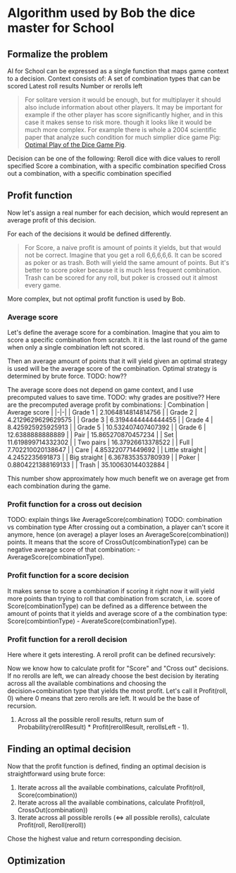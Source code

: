 # Algorithm used by Bob the dice master for School

## Formalize the problem

AI for School can be expressed as a single function that maps game context to a decision. Context consists of:
A set of combination types that can be scored
Latest roll results
Number or rerolls left

> For solitare version it would be enough, but for multiplayer it should also include information about other players. It may be important for example if the other player has score significantly higher, and in this case it makes sense to risk more. though it looks like it would be much more complex. For example there is whole a 2004 scientific paper that analyze such condition for much simplier dice game Pig: [Optimal Play of the Dice Game Pig](https://cupola.gettysburg.edu/csfac/4/).

Decision can be one of the following:
Reroll dice with dice values to reroll specified
Score a combination, with a specific combination specified
Cross out a combination, with a specific combination specified

## Profit function

Now let's assign a real number for each decision, which would represent an average profit of this decision.

For each of the decisions it would be defined differently.
> For Score, a naive profit is amount of points it yields, but that would not be correct.
> Imagine that you get a roll 6,6,6,6,6. It can be scored as poker or as trash. Both will yield the same amount of points. But it's better to score poker because it is much less frequent combination. Trash can be scored for any roll, but poker is crossed out it almost every game.

More complex, but not optimal profit function is used by Bob.

### Average score

Let's define the average score for a combination. Imagine that you aim to score a specific combination from scratch. It it is the last round of the game when only a single combination left not scored.

Then an average amount of points that it will yield given an optimal strategy is used will be the average score of the combination. Optimal strategy is determined by brute force. TODO: how??

The average score does not depend on game context, and I use precomputed values to save time.
TODO: why grades are positive??
Here are the precomputed average profit by combinations:
| Combination | Average score |
|-|-|
| Grade 1 | 2.1064814814814756 |
| Grade 2 | 4.2129629629629575 |
| Grade 3 | 6.3194444444444455 |
| Grade 4 | 8.425925925925913 |
| Grade 5 | 10.532407407407392 |
| Grade 6 | 12.6388888888889 |
| Pair | 15.865270870457234 |
| Set | 11.619899714332302 |
| Two pairs | 16.37926613378522 |
| Full | 7.702210020138647 |
| Care | 4.853220771449692 |
| Little straight | 4.2452235691873 |
| Big straight | 6.367835353780939 |
| Poker | 0.8804221388169133 |
| Trash | 35.100630144032884 |

This number show approximately how much benefit we on average get from each combination during the game.

### Profit function for a cross out decision

TODO: explain things like AverageScore(combination)
TODO: combination vs combination type
After crossing out a combination, a player can't score it anymore, hence (on average) a player loses an AverageScore(combination)) points. It means that the score of CrossOut(combinationType) can be negative average score of that combination: -AverageScore(combinationType).

### Profit function for a score decision

It makes sense to score a combination if scoring it right now it will yield more points than trying to roll that combination from scratch, i.e. score of Score(combinationType) can be defined as a difference between the amount of points that it yields and average score of a the combination type: Score(combintionType) - AverateScore(combinationType).

### Profit function for a reroll decision

Here where it gets interesting.
A reroll profit can be defined recursively:

Now we know how to calculate profit for "Score" and "Cross out" decisions. If no rerolls are left, we can already choose the best decision by iterating across all the available combinations and choosing the decision+combination type that yields the most profit. Let's call it Profit(roll, 0) where 0 means that zero rerolls are left. It would be the base of recursion.

1) Across all the possible reroll results, return sum of Probability(rerollResult) \* Profit(rerollResult, rerollsLeft - 1).

## Finding an optimal decision

Now that the profit function is defined, finding an optimal decision is straightforward using brute force:

1) Iterate across all the available combinations, calculate Profit(roll, Score(combination))
2) Iterate across all the available combinations, calculate Profit(roll, CrossOut(combination))
3) Iterate across all possible rerolls (<=> all possible rerolls), calculate Profit(roll, Reroll(reroll))

Chose the highest value and return corresponding decision.

## Optimization